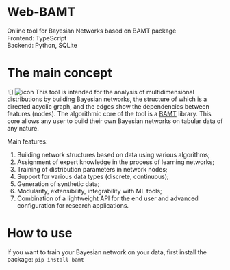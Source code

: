 # Web-BAMT
Online tool for Bayesian Networks based on BAMT package<br>
Frontend: TypeScript <br>
Backend: Python, SQLite <br>

# The main concept
![] ![icon](https://user-images.githubusercontent.com/6116991/190202689-86890924-ea9e-4571-84cc-4fd8ca56cbc7.png|width=100px)
This tool is intended for the analysis of multidimensional distributions by building Bayesian networks, the structure of which is a directed acyclic graph, and the edges show the dependencies between features (nodes). The algorithmic core of the tool is a [BAMT](https://github.com/ITMO-NSS-team/BAMT) library. This core allows any user to build their own Bayesian networks on tabular data of any nature.

Main features:
1. Building network structures based on data using various algorithms;
2. Assignment of expert knowledge in the process of learning networks;
3. Training of distribution parameters in network nodes;
4. Support for various data types (discrete, continuous);
5. Generation of synthetic data;
6. Modularity, extensibility, integrability with ML tools;
7. Combination of a lightweight API for the end user and advanced configuration for research applications.

# How to use
If you want to train your Bayesian network on your data, first install the package: `pip install bamt`


